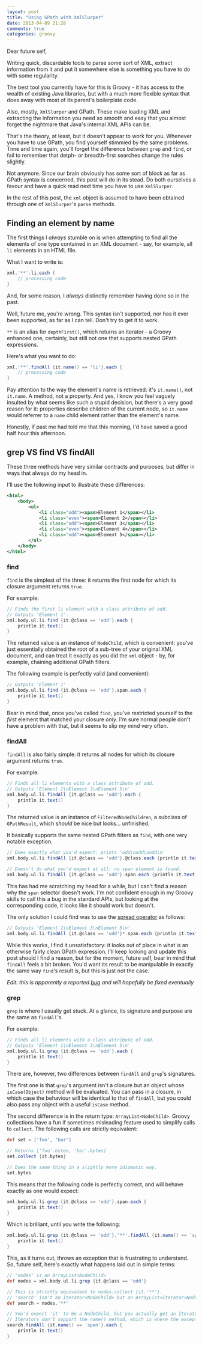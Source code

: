 ```yaml
---
layout: post
title: "Using GPath with XmlSlurper"
date: 2013-04-09 21:28
comments: true
categories: groovy
---
```

Dear future self,

Writing quick, discardable tools to parse some sort of XML, extract information from it and put it somewhere else is
something you have to do with some regularity.

The best tool you currently have for this is Groovy - it has access to the wealth of existing Java libraries, but with a
much more flexible syntax that does away with most of its parent's boilerplate code.

Also, mostly, `XmlSlurper` and GPath. These make loading XML and extracting the information you need so smooth and easy
that you almost forget the nightmare that Java's internal XML APIs can be.

That's the theory, at least, but it doesn't appear to work for you. Whenever you have to use GPath, you find yourself
stimmied by the same problems. Time and time again, you'll forget the difference between `grep` and `find`, or fail to remember that detph- or breadth-first searches change the rules slightly.

Not anymore. Since our brain obviously has some sort of block as far as GPath syntax is concerned, this post will do in
its stead. Do both ourselves a favour and have a quick read next time you have to use `XmlSlurper`.

<!-- more -->

In the rest of this post, the `xml` object is assumed to have been obtained through one of `XmlSlurper`'s `parse`
methods.

## Finding an element by name

The first things I *always* stumble on is when attempting to find all the elements of one type contained in an XML
document - say, for example, all `li` elements in an HTML file.

What I want to write is:
```groovy
xml.'**'.li.each {
    // processing code
}
```

And, for some reason, I *always* distinctly remember having done so in the past.

Well, future me, you're wrong. This syntax isn't supported, nor has it ever been supported, as far as I can tell. Don't
try to get it to work.

`**` is an alias for `depthFirst()`, which returns an iterator - a Groovy enhanced one, certainly, but still not one
that supports nested GPath expressions.

Here's what you want to do:

```groovy
xml.'**'.findAll {it.name() == 'li'}.each {
    // processing code
}
```

Pay attention to the way the element's name is retrieved: it's `it.name()`, not `it.name`. A method, not a property. And
yes, I know you feel vaguely insulted by what seems like such a stupid decision, but there's a very good reason for it:
properties describe children of the current node, so `it.name` would referrer to a `name` child element rather than the
element's name.

Honestly, if past me had told me that this morning, I'd have saved a good half hour this afternoon.

## grep VS find VS findAll

These three methods have very similar contracts and purposes, but differ in ways that always do my head in.

I'll use the following input to illustrate these differences:
```xml
<html>
    <body>
        <ul>
            <li class="odd"><span>Element 1</span></li>
            <li class="even"><span>Element 2</span></li>
            <li class="odd"><span>Element 3</span></li>
            <li class="even"><span>Element 4</span></li>
            <li class="odd"><span>Element 5</span></li>
        </ul>
    </body>
</html>
```


### find
`find` is the simplest of the three: it returns the first node for which its closure argument returns `true`.

For example:
```groovy
// Finds the first li element with a class attribute of odd.
// Outputs 'Element 1'.
xml.body.ul.li.find {it.@class == 'odd'}.each {
    println it.text()
}
```

The returned value is an instance of `NodeChild`, which is convenient: you've just essentially obtained the root of a
sub-tree of your original XML document, and can treat it exactly as you did the `xml` object - by, for example, chaining additional GPath filters.

The following example is perfectly valid (and convenient):
```groovy
// Outputs 'Element 1'
xml.body.ul.li.find {it.@class == 'odd'}.span.each {
    println it.text()
}
```

Bear in mind that, once you've called `find`, you've restricted yourself to the *first* element that matched your
closure *only*. I'm sure normal people don't have a problem with that, but it seems to slip my mind very often.

### findAll
`findAll` is also fairly simple: it returns all nodes for which its closure argument returns `true`.

For example:
```groovy
// Finds all li elements with a class attribute of odd.
// Outputs 'Element 1\nElement 3\nElement 5\n'
xml.body.ul.li.findAll {it.@class == 'odd'}.each {
    println it.text()
}
```

The returned value is an instance of `FilteredNodeChildren`, a subclass of `GPathResult`, which *should* be nice but
looks... unfinished.

It basically supports the same nested GPath filters as `find`, with one very notable exception.
```groovy
// Does exactly what you'd expect: prints 'odd\nodd\nodd\n'
xml.body.ul.li.findAll {it.@class == 'odd'}.@class.each {println it.text()}

// Doesn't do what you'd expect at all: no span element is found.
xml.body.ul.li.findAll {it.@class == 'odd'}.span.each {println it.text()}
```

This has had me scratching my head for a while, but I can't find a reason why the `span` selector doesn't work. I'm not
confident enough in my Groovy skills to call this a bug in the standard APIs, but looking at the corresponding code, it
looks like it should work but doesn't.

The only solution I could find was to use the
[spread operator](http://groovy.codehaus.org/Operators#Operators-SpreadOperator) as follows:
```groovy
// Outputs 'Element 1\nElement 3\nElement 5\n'
xml.body.ul.li.findAll {it.@class == 'odd'}*.span.each {println it.text()}
```

While this works, I find it unsatisfactory: it looks out of place in what is an otherwise fairly clean GPath expression.
I'll keep looking and update this post should I find a reason, but for the moment, future self, bear in mind that
`findAll` feels a bit broken. You'd want its result to be manipulable in exactly the same way `find`'s result is, but
this is just not the case.

_Edit: this is apparently a reported [bug](https://jira.codehaus.org/browse/GROOVY-6122) and will hopefully be fixed
eventually_


### grep
`grep` is where I usually get stuck. At a glance, its signature and purpose are the same as `findAll`'s.

For example:
```groovy
// Finds all li elements with a class attribute of odd.
// Outputs 'Element 1\nElement 3\nElement 5\n'
xml.body.ul.li.grep {it.@class == 'odd'}.each {
    println it.text()
}
```

There are, however, two differences between `findAll` and `grep`'s signatures.

The first one is that `grep`'s argument isn't a closure but an object whose `isCase(Object)` method will be evaluated.
You can pass in a closure, in which case the behaviour will be identical to that of `findAll`, but you could also pass
any object with a useful `isCase` method.

The second difference is in the return type: `ArrayList<NodeChild>`. Groovy collections have a fun if sometimes
misleading feature used to simplify calls to `collect`. The following calls are strictly equivalent:
```groovy
def set = ['foo', 'bar']

// Returns ['foo'.bytes, 'bar'.bytes]
set.collect {it.bytes}

// Does the same thing in a slightly more idiomatic way.
set.bytes
```

This means that the following code is perfectly correct, and will behave exactly as one would expect:
```groovy
xml.body.ul.li.grep {it.@class == 'odd'}.span.each {
    println it.text()
}
```

Which is brilliant, until you write the following:
```groovy
xml.body.ul.li.grep {it.@class == 'odd'}.'**'.findAll {it.name() == 'span'}.each {
    println it.text()
}
```
This, as it turns out, throws an exception that is frustrating to understand. So, future self, here's exactly what
happens laid out in simple terms:
```groovy
// 'nodes' is an ArrayList<NodeChild>
def nodes = xml.body.ul.li.grep {it.@class == 'odd'}

// This is strictly equivalent to nodes.collect {it.'**'}.
// 'search' isn't an Iterator<NodeChild> but an ArrayList<Iterator<NodeChild>>
def search = nodes.'**'

// You'd expect 'it' to be a NodeChild, but you actually get an Iterator<NodeChild>.
// Iterators don't support the name() method, which is where the exception is raised.
search.findAll {it.name() == 'span'}.each {
    println it.text()
}
```
